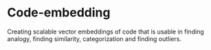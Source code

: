 # Code-embedding
Creating scalable vector embeddings of code that is usable in finding analogy, finding similarity, categorization and finding outliers.
